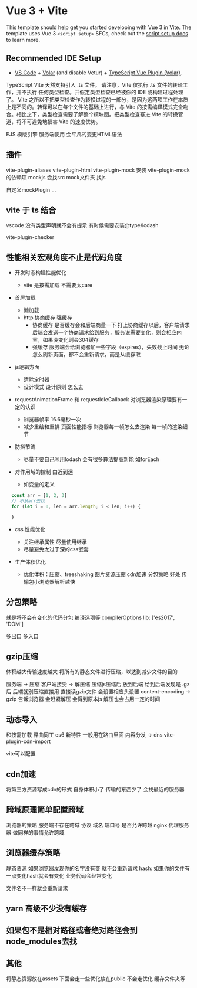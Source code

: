 # Vue 3 + Vite

This template should help get you started developing with Vue 3 in Vite. The template uses Vue 3 `<script setup>` SFCs, check out the [script setup docs](https://v3.vuejs.org/api/sfc-script-setup.html#sfc-script-setup) to learn more.

## Recommended IDE Setup

- [VS Code](https://code.visualstudio.com/) + [Volar](https://marketplace.visualstudio.com/items?itemName=Vue.volar) (and disable Vetur) + [TypeScript Vue Plugin (Volar)](https://marketplace.visualstudio.com/items?itemName=Vue.vscode-typescript-vue-plugin).

TypeScript
Vite 天然支持引入 .ts 文件。
请注意，Vite 仅执行 .ts 文件的转译工作，并不执行 任何类型检查。并假定类型检查已经被你的 IDE 或构建过程处理了。
Vite 之所以不把类型检查作为转换过程的一部分，是因为这两项工作在本质上是不同的。转译可以在每个文件的基础上进行，与 Vite 的按需编译模式完全吻合。相比之下，类型检查需要了解整个模块图。把类型检查塞进 Vite 的转换管道，将不可避免地损害 Vite 的速度优势。

EJS 模版引擎
服务端使用 会平凡的变更HTML语法

## 插件

vite-plugin-aliases
vite-plugin-html
vite-plugin-mock  安装 vite-plugin-mock 的依赖项 mockjs 会找src mock文件夹 找js

自定义mockPlugin 
...

## vite 于 ts 结合

vscode 没有类型声明就不会有提示
有时候需要安装@type/lodash

vite-plugin-checker

## 性能相关宏观角度不止是代码角度

- 开发时态构建性能优化
  - vite 是按需加载 不需要太care
- 首屏加载
  - 懒加载
  - http 协商缓存 强缓存
    - 协商缓存 是否缓存会和后端商量一下 打上协商缓存以后，客户端请求后端会发送一个协商请求给到服务，服务说需要变化，则会相应内容，如果没变化则会304缓存
    - 强缓存 服务端会给浏览器加一些字段（expires），失效截止时间 无论怎么刷新页面，都不会重新请求，而是从缓存取

- js逻辑方面
  - 清除定时器
  - 设计模式 设计原则 怎么去

- requestAnimationFrame 和 requestIdleCallback 对浏览器渲染原理要有一定的认识
  - 浏览器帧率 16.6毫秒一次
  - 减少重绘和重排 页面性能指标 浏览器每一帧怎么去渲染 每一帧的渲染细节

- 防抖节流
  - 尽量不要自己写用lodash 会有很多算法提高新能 如forEach

- 对作用域的控制 由近到远
  - 如变量的定义

```js
  const arr = [1, 2, 3]
  // 不从arr去找
  for (let i = 0, len = arr.length; i < len; i++) {

  }
```

- css 性能优化
  - 关注继承属性 尽量使用继承
  - 尽量避免太过于深的css嵌套

- 生产体积优化
  - 优化体积：压缩、treeshaking 图片资源压缩 cdn加速 分包策略 好处 传输包小浏览器解析越快

## 分包策略

就是将不会有变化的代码分包
编译选项等 compilerOptions lib: ['es2017', 'DOM']

多出口 多入口

## gzip压缩

体积越大传输速度越大
将所有的静态文件进行压缩，以达到减少文件的目的

服务端 -> 压缩
客户端接受 -> 解压缩
压缩js压缩后 放到后端 给到后端发现是 .gz 后 后端就别压缩直接用 直接读gzip文件 会设置相应头设置 content-encoding -> gzip 告诉浏览器 会赶紧解压 会得到原本js
解压也会占用一定的时间

## 动态导入

和按需加载 异曲同工
es6 新特性 一般用在路由里面
内容分发 -> dns
vite-plugin-cdn-import

vite可以配置

## cdn加速

将第三方资源写成cdn的形式 自身体积小了 传输的东西少了
会找最近的服务器

## 跨域原理简单配置跨域

浏览器的策略 服务端不存在跨域
协议 域名 端口号 是否允许跨越
nginx 代理服务器 做同样的事情允许跨域

## 浏览器缓存策略

静态资源 如果浏览器发现你的名字没有变 就不会重新请求
hash: 如果你的文件有一点变化hash就会有变化
业务代码会经常变化

文件名不一样就会重新请求

## yarn 高级不少没有缓存


## 如果包不是相对路径或者绝对路径会到 node_modules去找

## 其他

将静态资源放在assets 下面会走一些优化放在public 不会走优化
缓存文件夹等

